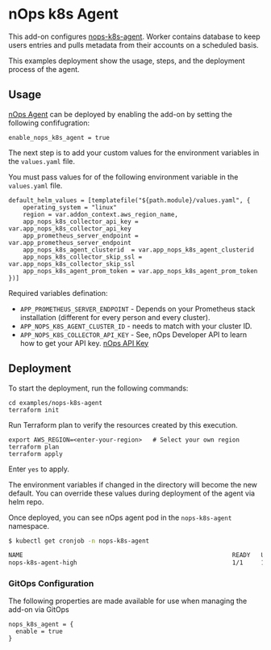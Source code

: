 # nOps k8s Agent

This add-on configures [nops-k8s-agent](https://github.com/nops-io/nops-k8s-agent). Worker contains database to keep users entries and pulls metadata from their accounts on a scheduled basis.

This examples deployment show the usage, steps, and the deployment process of the agent. 

## Usage

[nOps Agent](https://github.com/aws-ia/terraform-aws-eks-blueprints/tree/main/modules/kubernetes-addons/nops-k8s-agent) can be deployed by enabling the add-on by setting the following confifugration:

    enable_nops_k8s_agent = true

The next step is to add your custom values for the environment variables in the `values.yaml` file.

You must pass values for of the following environment variable in the `values.yaml` file. 

    default_helm_values = [templatefile("${path.module}/values.yaml", {
        operating_system = "linux"
        region = var.addon_context.aws_region_name,
        app_nops_k8s_collector_api_key = var.app_nops_k8s_collector_api_key
        app_prometheus_server_endpoint = var.app_prometheus_server_endpoint
        app_nops_k8s_agent_clusterid  = var.app_nops_k8s_agent_clusterid
        app_nops_k8s_collector_skip_ssl = var.app_nops_k8s_collector_skip_ssl
        app_nops_k8s_agent_prom_token = var.app_nops_k8s_agent_prom_token
    })]

Required variables defination:

* `APP_PROMETHEUS_SERVER_ENDPOINT` - Depends on your Prometheus stack installation (different for every person and every cluster).
* `APP_NOPS_K8S_AGENT_CLUSTER_ID` - needs to match with your cluster ID.
* `APP_NOPS_K8S_COLLECTOR_API_KEY` - See, nOps Developer API to learn how to get your API key. [nOps API Key](https://docs.nops.io/en/articles/5955764-getting-started-with-the-nops-developer-api)

## Deployment

To start the deployment, run the following commands:

    cd examples/nops-k8s-agent
    terraform init

Run Terraform plan to verify the resources created by this execution.

    export AWS_REGION=<enter-your-region>   # Select your own region
    terraform plan
    terraform apply

Enter `yes` to apply.

The environment variables if changed in the directory will become the new default. You can override these values during deployment of the agent via helm repo.

Once deployed, you can see nOps agent pod in the `nops-k8s-agent` namespace.

```sh
$ kubectl get cronjob -n nops-k8s-agent

NAME                                                          READY   UP-TO-DATE   AVAILABLE   AGE
nops-k8s-agent-high                                           1/1     1            1           20m
```

### GitOps Configuration

The following properties are made available for use when managing the add-on via GitOps

```
nops_k8s_agent = {
  enable = true
}
```

